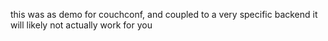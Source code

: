 this was as demo for couchconf, and coupled to a very specific backend it will likely not actually work for you
